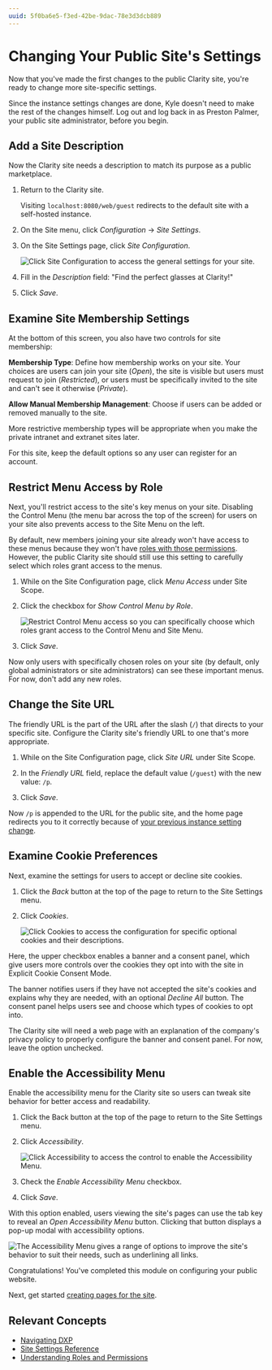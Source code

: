 ```yaml
---
uuid: 5f0ba6e5-f3ed-42be-9dac-78e3d3dcb889
---
```

# Changing Your Public Site's Settings

Now that you've made the first changes to the public Clarity site, you're ready to change more site-specific settings.

Since the instance settings changes are done, Kyle doesn't need to make the rest of the changes himself. Log out and log back in as Preston Palmer, your public site administrator, before you begin.

## Add a Site Description

Now the Clarity site needs a description to match its purpose as a public marketplace.

1. Return to the Clarity site.

   Visiting `localhost:8080/web/guest` redirects to the default site with a self-hosted instance.

1. On the Site menu, click *Configuration* &rarr; *Site Settings*.

1. On the Site Settings page, click *Site Configuration*.

   ![Click Site Configuration to access the general settings for your site.](./changing-your-public-sites-settings/images/01.png)

1. Fill in the *Description* field: "Find the perfect glasses at Clarity!"

1. Click *Save*.

## Examine Site Membership Settings

At the bottom of this screen, you also have two controls for site membership:

**Membership Type**: Define how membership works on your site. Your choices are users can join your site (*Open*), the site is visible but users must request to join (*Restricted*), or users must be specifically invited to the site and can't see it otherwise (*Private*).

**Allow Manual Membership Management**: Choose if users can be added or removed manually to the site.

More restrictive membership types will be appropriate when you make the private intranet and extranet sites later.

For this site, keep the default options so any user can register for an account. 

## Restrict Menu Access by Role

Next, you'll restrict access to the site's key menus on your site. Disabling the Control Menu (the menu bar across the top of the screen) for users on your site also prevents access to the Site Menu on the left.

By default, new members joining your site already won't have access to these menus because they won't have [roles with those permissions](https://learn.liferay.com/web/guest/w/dxp/users-and-permissions/roles-and-permissions/understanding-roles-and-permissions). However, the public Clarity site should still use this setting to carefully select which roles grant access to the menus.

1. While on the Site Configuration page, click *Menu Access* under Site Scope.

1. Click the checkbox for *Show Control Menu by Role*.

   ![Restrict Control Menu access so you can specifically choose which roles grant access to the Control Menu and Site Menu.](./changing-your-public-sites-settings/images/02.png)

1. Click *Save*.

Now only users with specifically chosen roles on your site (by default, only global administrators or site administrators) can see these important menus. For now, don't add any new roles.

## Change the Site URL

The friendly URL is the part of the URL after the slash (`/`) that directs to your specific site. Configure the Clarity site's friendly URL to one that's more appropriate.

1. While on the Site Configuration page, click *Site URL* under Site Scope.

1. In the *Friendly URL* field, replace the default value (`/guest`) with the new value: `/p`.

1. Click *Save*.

Now `/p` is appended to the URL for the public site, and the home page redirects you to it correctly because of [your previous instance setting change](./changing-the-default-sites-name-and-logo.md#change-other-important-instance-settings).

## Examine Cookie Preferences

Next, examine the settings for users to accept or decline site cookies.

1. Click the *Back* button at the top of the page to return to the Site Settings menu.

1. Click *Cookies*.

   ![Click Cookies to access the configuration for specific optional cookies and their descriptions.](./changing-your-public-sites-settings/images/03.png)

Here, the upper checkbox enables a banner and a consent panel, which give users more controls over the cookies they opt into with the site in Explicit Cookie Consent Mode.

The banner notifies users if they have not accepted the site's cookies and explains why they are needed, with an optional *Decline All* button. The consent panel helps users see and choose which types of cookies to opt into.

The Clarity site will need a web page with an explanation of the company's privacy policy to properly configure the banner and consent panel. For now, leave the option unchecked.

## Enable the Accessibility Menu

Enable the accessibility menu for the Clarity site so users can tweak site behavior for better access and readability.

1. Click the Back button at the top of the page to return to the Site Settings menu.

1. Click *Accessibility*.

   ![Click Accessibility to access the control to enable the Accessibility Menu.](./changing-your-public-sites-settings/images/04.png)

1. Check the *Enable Accessibility Menu* checkbox.

1. Click *Save*.

With this option enabled, users viewing the site's pages can use the tab key to reveal an *Open Accessibility Menu* button. Clicking that button displays a pop-up modal with accessibility options.

![The Accessibility Menu gives a range of options to improve the site's behavior to suit their needs, such as underlining all links.](./changing-your-public-sites-settings/images/05.png)

Congratulations! You've completed this module on configuring your public website.

Next, get started [creating pages for the site](../creating-pages.md).

## Relevant Concepts

* [Navigating DXP](https://learn.liferay.com/web/guest/w/dxp/getting-started/navigating-dxp)
* [Site Settings Reference](https://learn.liferay.com/web/guest/w/dxp/site-building/site-settings/site-settings-ui-reference)
* [Understanding Roles and Permissions](https://learn.liferay.com/web/guest/w/dxp/users-and-permissions/roles-and-permissions/understanding-roles-and-permissions)
